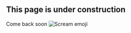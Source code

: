 ## This page is under construction


Come back soon             ![Scream emoji](https://emojipedia-us.s3.amazonaws.com/thumbs/160/google/80/face-screaming-in-fear_1f631.png)


